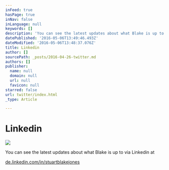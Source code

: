 ```yaml
---
inFeed: true
hasPage: true
inNav: false
inLanguage: null
keywords: []
description: 'You can see the latest updates about what Blake is up to via Linkedin at '
datePublished: '2016-05-06T13:49:46.493Z'
dateModified: '2016-05-06T13:48:37.076Z'
title: Linkedin
author: []
sourcePath: _posts/2016-04-26-twitter.md
authors: []
publisher:
  name: null
  domain: null
  url: null
  favicon: null
starred: false
url: twitter/index.html
_type: Article

---
```

# Linkedin
![](https://the-grid-user-content.s3-us-west-2.amazonaws.com/f385f072-fb24-4ccf-91c4-3f9a94fa96fc.jpg)

You can see the latest updates about what Blake is up to via Linkedin at 

[de.linkedin.com/in/stuartblakejones][0]



[0]: de.linkedin.com/in/stuartblakejones